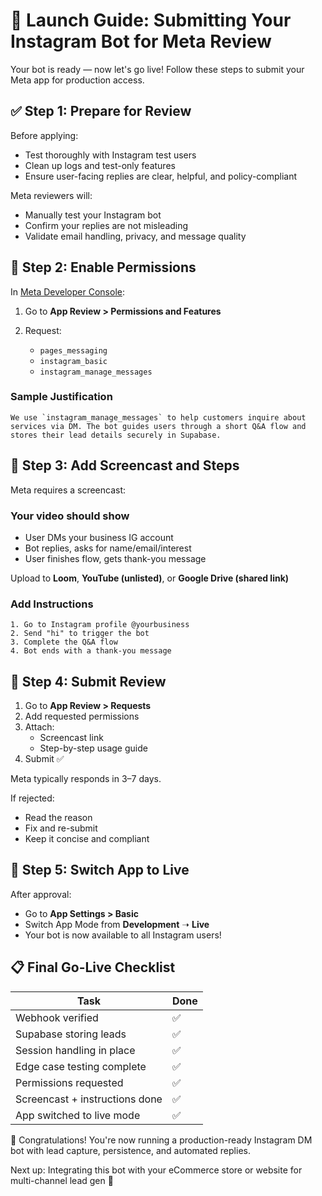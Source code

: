 # 🚀 Launch Guide: Submitting Your Instagram Bot for Meta Review

Your bot is ready — now let's go live! Follow these steps to submit your Meta app for production access.

## ✅ Step 1: Prepare for Review

Before applying:

- Test thoroughly with Instagram test users
- Clean up logs and test-only features
- Ensure user-facing replies are clear, helpful, and policy-compliant

Meta reviewers will:

- Manually test your Instagram bot
- Confirm your replies are not misleading
- Validate email handling, privacy, and message quality

## 🔐 Step 2: Enable Permissions

In [Meta Developer Console](https://developers.facebook.com):

1. Go to **App Review > Permissions and Features**
2. Request:

   - `pages_messaging`
   - `instagram_basic`
   - `instagram_manage_messages`

### Sample Justification

```text
We use `instagram_manage_messages` to help customers inquire about services via DM. The bot guides users through a short Q&A flow and stores their lead details securely in Supabase.
```

## 🎥 Step 3: Add Screencast and Steps

Meta requires a screencast:

### Your video should show

- User DMs your business IG account
- Bot replies, asks for name/email/interest
- User finishes flow, gets thank-you message

Upload to **Loom**, **YouTube (unlisted)**, or **Google Drive (shared link)**

### Add Instructions

```text
1. Go to Instagram profile @yourbusiness
2. Send "hi" to trigger the bot
3. Complete the Q&A flow
4. Bot ends with a thank-you message
```

## 📝 Step 4: Submit Review

1. Go to **App Review > Requests**
2. Add requested permissions
3. Attach:
   - Screencast link
   - Step-by-step usage guide
4. Submit ✅

Meta typically responds in 3–7 days.

If rejected:

- Read the reason
- Fix and re-submit
- Keep it concise and compliant

## 🚀 Step 5: Switch App to Live

After approval:

- Go to **App Settings > Basic**
- Switch App Mode from **Development** ➝ **Live**
- Your bot is now available to all Instagram users!

## 📋 Final Go-Live Checklist

| Task                           | Done |
| ------------------------------ | ---- |
| Webhook verified               | ✅   |
| Supabase storing leads         | ✅   |
| Session handling in place      | ✅   |
| Edge case testing complete     | ✅   |
| Permissions requested          | ✅   |
| Screencast + instructions done | ✅   |
| App switched to live mode      | ✅   |

🎉 Congratulations! You're now running a production-ready Instagram DM bot with lead capture, persistence, and automated replies.

Next up: Integrating this bot with your eCommerce store or website for multi-channel lead gen 🔗
